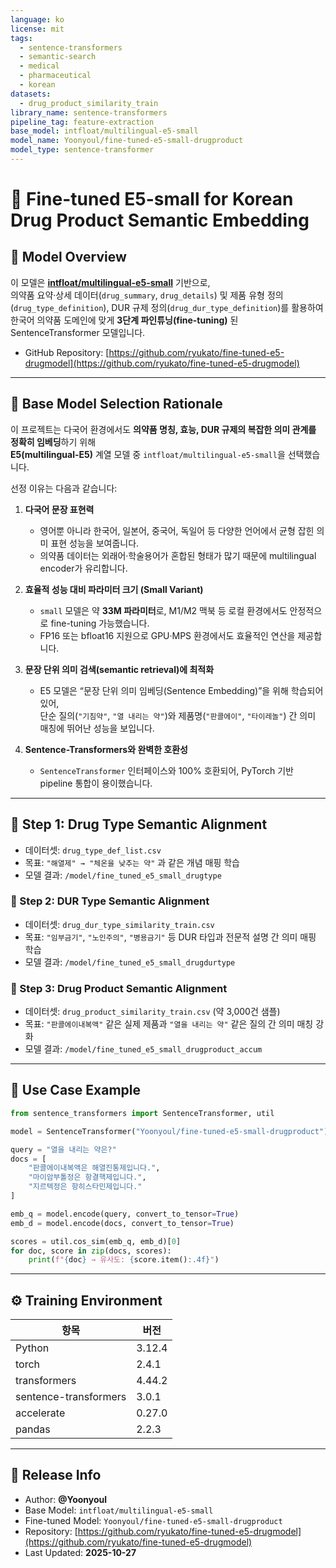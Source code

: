 ```yaml
---
language: ko
license: mit
tags:
  - sentence-transformers
  - semantic-search
  - medical
  - pharmaceutical
  - korean
datasets:
  - drug_product_similarity_train
library_name: sentence-transformers
pipeline_tag: feature-extraction
base_model: intfloat/multilingual-e5-small
model_name: Yoonyoul/fine-tuned-e5-small-drugproduct
model_type: sentence-transformer
---
```


# 🧬 Fine-tuned E5-small for Korean Drug Product Semantic Embedding

## 📘 Model Overview
이 모델은 **[intfloat/multilingual-e5-small](https://huggingface.co/intfloat/multilingual-e5-small)** 기반으로,  
의약품 요약·상세 데이터(`drug_summary`, `drug_details`) 및 제품 유형 정의(`drug_type_definition`), DUR 규제 정의(`drug_dur_type_definition`)를 활용하여  
한국어 의약품 도메인에 맞게 **3단계 파인튜닝(fine-tuning)** 된 SentenceTransformer 모델입니다.

- GitHub Repository: [https://github.com/ryukato/fine-tuned-e5-drugmodel](https://github.com/ryukato/fine-tuned-e5-drugmodel)

---

## 🧩 Base Model Selection Rationale

이 프로젝트는 다국어 환경에서도 **의약품 명칭, 효능, DUR 규제의 복잡한 의미 관계를 정확히 임베딩**하기 위해  
**E5(multilingual-E5)** 계열 모델 중 `intfloat/multilingual-e5-small`을 선택했습니다.

선정 이유는 다음과 같습니다:

1. **다국어 문장 표현력**  
   - 영어뿐 아니라 한국어, 일본어, 중국어, 독일어 등 다양한 언어에서 균형 잡힌 의미 표현 성능을 보여줍니다.  
   - 의약품 데이터는 외래어·학술용어가 혼합된 형태가 많기 때문에 multilingual encoder가 유리합니다.

2. **효율적 성능 대비 파라미터 크기 (Small Variant)**  
   - `small` 모델은 약 **33M 파라미터**로, M1/M2 맥북 등 로컬 환경에서도 안정적으로 fine-tuning 가능했습니다.  
   - FP16 또는 bfloat16 지원으로 GPU·MPS 환경에서도 효율적인 연산을 제공합니다.

3. **문장 단위 의미 검색(semantic retrieval)에 최적화**  
   - E5 모델은 “문장 단위 의미 임베딩(Sentence Embedding)”을 위해 학습되어 있어,  
     단순 질의(`"기침약"`, `"열 내리는 약"`)와 제품명(`"판콜에이"`, `"타이레놀"`) 간 의미 매칭에 뛰어난 성능을 보입니다.

4. **Sentence-Transformers와 완벽한 호환성**  
   - `SentenceTransformer` 인터페이스와 100% 호환되어, PyTorch 기반 pipeline 통합이 용이했습니다.

---

## 🔹 Step 1: Drug Type Semantic Alignment
- 데이터셋: `drug_type_def_list.csv`  
- 목표: `"해열제" → "체온을 낮추는 약"` 과 같은 개념 매핑 학습  
- 모델 결과: `/model/fine_tuned_e5_small_drugtype`

### 🔹 Step 2: DUR Type Semantic Alignment
- 데이터셋: `drug_dur_type_similarity_train.csv`  
- 목표: `"임부금기"`, `"노인주의"`, `"병용금기"` 등 DUR 타입과 전문적 설명 간 의미 매핑 학습  
- 모델 결과: `/model/fine_tuned_e5_small_drugdurtype`

### 🔹 Step 3: Drug Product Semantic Alignment
- 데이터셋: `drug_product_similarity_train.csv` (약 3,000건 샘플)  
- 목표: `"판콜에이내복액"` 같은 실제 제품과 `"열을 내리는 약"` 같은 질의 간 의미 매칭 강화  
- 모델 결과: `/model/fine_tuned_e5_small_drugproduct_accum`

---

## 🧠 Use Case Example

```python
from sentence_transformers import SentenceTransformer, util

model = SentenceTransformer("Yoonyoul/fine-tuned-e5-small-drugproduct")

query = "열을 내리는 약은?"
docs = [
    "판콜에이내복액은 해열진통제입니다.",
    "마이암부톨정은 항결핵제입니다.",
    "지르텍정은 항히스타민제입니다."
]

emb_q = model.encode(query, convert_to_tensor=True)
emb_d = model.encode(docs, convert_to_tensor=True)

scores = util.cos_sim(emb_q, emb_d)[0]
for doc, score in zip(docs, scores):
    print(f"{doc} → 유사도: {score.item():.4f}")
```

---

## ⚙️ Training Environment

| 항목 | 버전 |
|------|------|
| Python | 3.12.4 |
| torch | 2.4.1 |
| transformers | 4.44.2 |
| sentence-transformers | 3.0.1 |
| accelerate | 0.27.0 |
| pandas | 2.2.3 |

---

## 📅 Release Info
- Author: **@Yoonyoul**
- Base Model: `intfloat/multilingual-e5-small`
- Fine-tuned Model: `Yoonyoul/fine-tuned-e5-small-drugproduct`
- Repository: [https://github.com/ryukato/fine-tuned-e5-drugmodel](https://github.com/ryukato/fine-tuned-e5-drugmodel)
- Last Updated: **2025-10-27**
